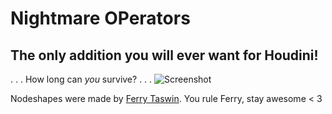 # Nightmare OPerators
## The only addition you will ever want for Houdini!

. . . How long can *you* survive? . . .
![Screenshot](link)

Nodeshapes were made by [Ferry Taswin](https://twitter.com/ftaswin_). You rule Ferry, stay awesome < 3
